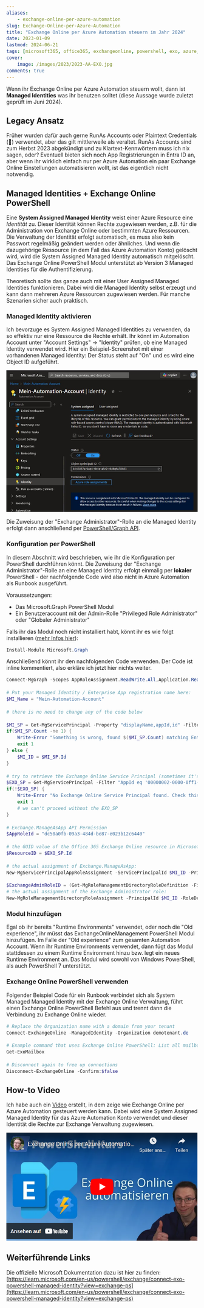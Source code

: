 ```yaml
---
aliases:
    - exchange-online-per-azure-automation
slug: Exchange-Online-per-Azure-Automation
title: "Exchange Online per Azure Automation steuern im Jahr 2024"
date: 2023-01-09
lastmod: 2024-06-21
tags: [microsoft365, office365, exchangeonline, powershell, exo, azure, azureautomation]
cover:
    image: /images/2023/2023-AA-EXO.jpg
comments: true    
---
```


Wenn ihr Exchange Online per Azure Automation steuern wollt, dann ist **Managed Identities** was ihr benutzen solltet (diese Aussage wurde zuletzt geprüft im Juni 2024).

## Legacy Ansatz

Früher wurden dafür auch gerne RunAs Accounts oder Plaintext Credentials (🤢) verwendet, aber das gilt mittlerweile als veraltet. RunAs Accounts sind zum Herbst 2023 abgekündigt und zu Klartext-Kennwörtern muss ich nix sagen, oder?
Eventuell bieten sich noch App Registrierungen in Entra ID an, aber wenn ihr wirklich einfach nur per Azure Automation ein paar Exchange Online Einstellungen automatisieren wollt, ist das eigentlich nicht notwendig.

## Managed Identities + Exchange Online PowerShell

Eine **System Assigned Managed Identity** weist einer Azure Resource eine *Identität* zu. Dieser Identität können Rechte zugewiesen werden, z.B. für die Administration von Exchange Online oder bestimmten Azure Ressourcen. Die Verwaltung der Identität erfolgt automatisch, es muss also kein Passwort regelmäßig geändert werden oder ähnliches. Und wenn die dazugehörige Ressource (in dem Fall das Azure Automation Konto) gelöscht wird, wird die System Assigned Managed Identity automatisch mitgelöscht.
Das Exchange Online PowerShell Modul unterstützt ab Version 3 Managed Identities für die Authentifizierung.

Theoretisch sollte das ganze auch mit einer User Assigned Managed Identities funktionieren. Dabei wird die Managed Identity selbst erzeugt und kann dann mehreren Azure Ressourcen zugewiesen werden. Für manche Szenarien sicher auch praktisch.

### Managed Identity aktivieren

Ich bevorzuge es System Assigned Managed Identities zu verwenden, da so effektiv nur eine Ressource die Rechte erhält. Ihr könnt im Automation Account unter "Account Settings" -> "Identity" prüfen, ob eine Managed Identity verwendet wird. Hier ein Beispiel-Screenshot mit einer vorhandenen Managed Identity: Der Status steht auf "On" und es wird eine Object ID aufgeführt.

[![Beispiel für einen Azure Automation Account mit einer System Assigned Managed Identity](/images/2024/2024-06-21_AutomationAccount-Managed-Identity.jpg "Beispiel für einen Azure Automation Account mit einer System Assigned Managed Identity")](/images/2024/2024-06-21_AutomationAccount-Managed-Identity.jpg)

Die Zuweisung der "Exchange Administrator"-Rolle an die Managed Identity erfolgt dann anschließend per [PowerShell/Graph API](#konfiguration-per-powershell).

### Konfiguration per PowerShell

In diesem Abschnitt wird beschrieben, wie ihr die Konfiguration per PowerShell durchführen könnt. Die Zuweisung der "Exchange Administrator"-Rolle an eine Managed Identity erfolgt einmalig per **lokaler** PowerShell - der nachfolgende Code wird also nicht in Azure Automation als Runbook ausgeführt.

Voraussetzungen:

- Das Microsoft.Graph PowerShell Modul
- Ein Benutzeraccount mit der Admin-Rolle "Privileged Role Administrator" oder "Globaler Administrator"

Falls ihr das Modul noch nicht installiert habt, könnt ihr es wie folgt installieren ([mehr Infos hier](https://learn.microsoft.com/en-us/powershell/microsoftgraph/installation?view=graph-powershell-1.0)):

```powershell
Install-Module Microsoft.Graph
```

Anschließend könnt ihr den nachfolgenden Code verwenden. Der Code ist inline kommentiert, also erkläre ich jetzt hier nichts weiter.

```powershell
Connect-MgGraph -Scopes AppRoleAssignment.ReadWrite.All,Application.Read.All,RoleManagement.ReadWrite.Directory

# Put your Managed Identity / Enterprise App registration name here:
$MI_Name = "Mein-Automation-Account" 

# there is no need to change any of the code below

$MI_SP = Get-MgServicePrincipal -Property "displayName,appId,id" -Filter "servicePrincipalType eq 'ManagedIdentity' and DisplayName eq '$($MI_Name)'" -ErrorAction Stop
if($MI_SP.Count -ne 1) {
    Write-Error "Something is wrong, found $($MI_SP.Count) matching Entra Service Principals. Aborting..."
    exit 1
} else {
    $MI_ID = $MI_SP.Id
}

# try to retrieve the Exchange Online Service Principal (sometimes it's not available)
$EXO_SP = Get-MgServicePrincipal -Filter "AppId eq '00000002-0000-0ff1-ce00-000000000000'"
if(!$EXO_SP) {
    Write-Error "No Exchange Online Service Principal found. Check this for troubleshooting: https://learn.microsoft.com/en-us/powershell/exchange/connect-exo-powershell-managed-identity?view=exchange-ps#what-to-do-if-the-office-365-exchange-online-resource-is-not-available-in-microsoft-entra-id"
    exit 1
    # we can't proceed without the EXO_SP
}

# Exchange.ManageAsApp API Permission
$AppRoleId = "dc50a0fb-09a3-484d-be87-e023b12c6440" 

# the GUID value of the Office 365 Exchange Online resource in Microsoft Entra ID. The AppId value is the same in every organization, but the Id value is different in every organization.
$ResourceID = $EXO_SP.Id 

# the actual assignment of Exchange.ManageAsApp:
New-MgServicePrincipalAppRoleAssignment -ServicePrincipalId $MI_ID -PrincipalId $MI_ID -AppRoleId $AppRoleID -ResourceId $ResourceID

$ExchangeAdminRoleID = (Get-MgRoleManagementDirectoryRoleDefinition -Filter "DisplayName eq 'Exchange Administrator'").Id
# the actual assignment of the Exchange Administrator role:
New-MgRoleManagementDirectoryRoleAssignment -PrincipalId $MI_ID -RoleDefinitionId $ExchangeAdminRoleID -DirectoryScopeId "/"
```

### Modul hinzufügen

Egal ob ihr bereits "Runtime Environments" verwendet, oder noch die "Old experience", ihr müsst das ExchangeOnlineManagement PowerShell Modul hinzufügen. Im Falle der "Old experience" zum gesamten Automation Account. Wenn ihr Runtime Environments verwendet, dann fügt das Modul stattdessen zu einem Runtime Environment hinzu bzw. legt ein neues Runtime Environment an. Das Modul wird sowohl von Windows PowerShell, als auch PowerShell 7 unterstützt.

### Exchange Online PowerShell verwenden

Folgender Beispiel Code für ein Runbook verbindet sich als System Managed Managed Identity mit der Exchange Online Verwaltung, führt einen Exchange Online PowerShell Befehl aus und trennt dann die Verbindung zu Exchange Online wieder.

```powershell
# Replace the Organization name with a domain from your tenant
Connect-ExchangeOnline -ManagedIdentity -Organization demotenant.de

# Example command that uses Exchange Online PowerShell: List all mailboxes
Get-ExoMailbox

# Disconnect again to free up connections
Disconnect-ExchangeOnline -Confirm:$false
```

## How-to Video

Ich habe auch ein [Video](https://www.youtube.com/watch?v=unXf7ma1NR4) erstellt, in dem zeige wie Exchange Online per Azure Automation gesteuert werden kann. Dabei wird eine System Assigned Managed Identity für das Azure Automation Konto verwendet und dieser Identität die Rechte zur Exchange Verwaltung zugewiesen.

[![Exchange Online per Azure Automation verwalten (YouTube)](/images/2023/2023-01-09_Azure_Automation_Exchange_online_thumbnail.png "Exchange Online per Azure Automation verwalten (YouTube)")](https://www.youtube.com/watch?v=unXf7ma1NR4)

## Weiterführende Links

Die offizielle Microsoft Dokumentation dazu ist hier zu finden: [https://learn.microsoft.com/en-us/powershell/exchange/connect-exo-powershell-managed-identity?view=exchange-ps](https://learn.microsoft.com/en-us/powershell/exchange/connect-exo-powershell-managed-identity?view=exchange-ps)
